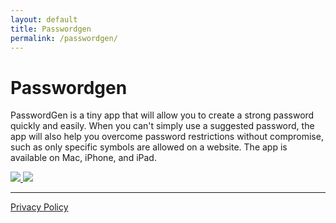 ```yaml
---
layout: default
title: Passwordgen
permalink: /passwordgen/
---
```


# Passwordgen

PasswordGen is a tiny app that will allow you to create a strong password quickly and easily. When you can't simply use a suggested password, the app will also help you overcome password restrictions without compromise, such as only specific symbols are allowed on a website. The app is available on Mac, iPhone, and iPad.

<div class="no-marker-link">
<a href="{{ site.links.passwordgen }}" target="_blank">
    <picture>
        <source srcset="../assets/app-store-badge-dark.svg" media="(prefers-color-scheme: dark)">
        <img src="../assets/app-store-badge.svg">
    </picture>
</a>
<a href="{{ site.links.passwordgen }}" target="_blank">
    <picture>
        <source srcset="../assets/mac-app-store-badge-dark.svg" media="(prefers-color-scheme: dark)">
        <img src="../assets/mac-app-store-badge.svg">
    </picture>
</a>
</div>

<hr>

<a href="/passwordgen/privacy/">Privacy Policy</a>
